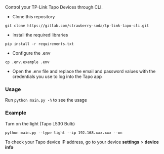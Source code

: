 Control your TP-Link Tapo Devices through CLI.

- Clone this repository

```shell
git clone https://gitlab.com/strawberry-soda/tp-link-tapo-cli.git
```

- Install the required libraries

```shell
pip install -r requirements.txt
```

- Configure the .env

```shell
cp .env.example .env
```

- Open the .env file and replace the email and password values with the credentials you use to log into the Tapo app

### Usage

Run `python main.py -h` to see the usage

### Example

Turn on the light (Tapo L530 Bulb)

```shell
python main.py --type light --ip 192.168.xxx.xxx --on
```

To check your Tapo device IP address, go to your device **settings** > **device info**
